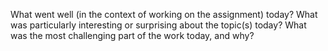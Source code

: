 What went well (in the context of working on the assignment) today?
What was particularly interesting or surprising about the topic(s) today?
What was the most challenging part of the work today, and why?

